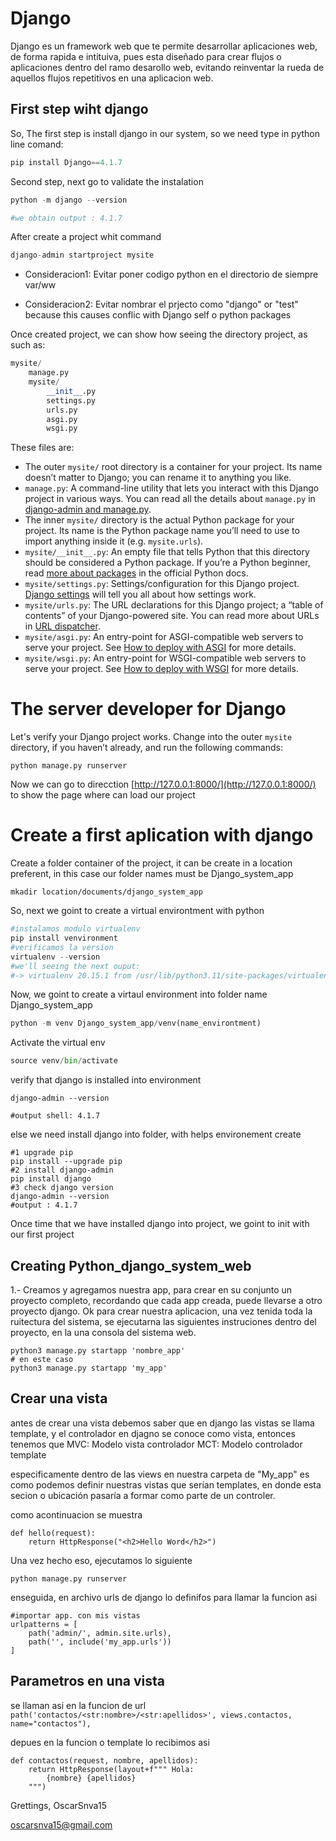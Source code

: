 # Django

Django es un framework web que te permite desarrollar aplicaciones web, de forma rapida e intituiva, pues esta diseñado para crear flujos o aplicaciones dentro del ramo desarollo web, evitando reinventar la rueda de aquellos flujos repetitivos en una aplicacion web.

## First step wiht django

So, The first step is install django in our system, so we need type in python line comand:

```python
pip install Django==4.1.7
```

Second step, next go to validate the instalation

```python
python -m django --version

#we obtain output : 4.1.7
```

After create a project whit command

```python
django-admin startproject mysite
```

- Consideracion1: Evitar poner codigo python en el directorio de siempre var/ww

- Consideracion2: Evitar nombrar el prjecto como "django" or "test" because this causes conflic with Django self o python packages

Once created project, we can show how seeing the directory project, as such as:

```python
mysite/
    manage.py
    mysite/
        __init__.py
        settings.py
        urls.py
        asgi.py
        wsgi.py
```

These files are:

- The outer `mysite/` root directory is a container for your project. Its
  name doesn’t matter to Django; you can rename it to anything you like.
- `manage.py`: A command-line utility that lets you interact with this
  Django project in various ways. You can read all the details about `manage.py` in [django-admin and manage.py](https://docs.djangoproject.com/en/4.1/ref/django-admin/).
- The inner `mysite/` directory is the actual Python package for your
  project. Its name is the Python package name you’ll need to use to import
  anything inside it (e.g. `mysite.urls`).
- `mysite/__init__.py`: An empty file that tells Python that this
  directory should be considered a Python package. If you’re a Python beginner,
  read [more about packages](https://docs.python.org/3/tutorial/modules.html#tut-packages "(in Python v3.11)") in the official Python docs.
- `mysite/settings.py`: Settings/configuration for this Django
  project. [Django settings](https://docs.djangoproject.com/en/4.1/topics/settings/) will tell you all about how settings
  work.
- `mysite/urls.py`: The URL declarations for this Django project; a
  “table of contents” of your Django-powered site. You can read more about
  URLs in [URL dispatcher](https://docs.djangoproject.com/en/4.1/topics/http/urls/).
- `mysite/asgi.py`: An entry-point for ASGI-compatible web servers to
  serve your project. See [How to deploy with ASGI](https://docs.djangoproject.com/en/4.1/howto/deployment/asgi/) for more details.
- `mysite/wsgi.py`: An entry-point for WSGI-compatible web servers to
  serve your project. See [How to deploy with WSGI](https://docs.djangoproject.com/en/4.1/howto/deployment/wsgi/) for more details.

# The server developer for Django

Let's verify your Django project works. Change into the outer `mysite` directory, if
you haven’t already, and run the following commands:

```shell
python manage.py runserver
```

Now we can go to direcction [http://127.0.0.1:8000/](http://127.0.0.1:8000/) to show the page where can load our project

# Create a first aplication with django

Create a folder container of the project, it can be create in a location preferent, in this case our folder names must be Django_system_app

```shell
mkadir location/documents/django_system_app
```

So, next we goint to create a virtual environtment with python

```python
#instalamos modulo virtualenv
pip install venvironment
#verificamos la version
virtualenv --version
#we'll seeing the next ouput:
#-> virtualenv 20.15.1 from /usr/lib/python3.11/site-packages/virtualenv/__init__.py
```

Now, we goint to create a virtaul environment into folder name Django_system_app

```python
python -m venv Django_system_app/venv(name_environtment)
```

Activate the virtual env

```python
source venv/bin/activate
```

verify that django is installed into environment

```shell
django-admin --version

#output shell: 4.1.7
```

else we need install django into folder, with helps environement create

```shell
#1 upgrade pip
pip install --upgrade pip
#2 install django-admin
pip install django
#3 check django version
django-admin --version
#output : 4.1.7
```

Once time that we have installed django into project, we goint to init with our first project

## Creating Python_django_system_web

1.- Creamos y agregamos nuestra app, para crear en su conjunto un proyecto completo, recordando que cada app creada, puede llevarse a otro proyecto django. Ok para crear nuestra aplicacion, una vez tenida toda la ruitectura del sistema, se ejecutarna las siguientes instruciones dentro del proyecto, en la una consola del sistema web.

```
python3 manage.py startapp 'nombre_app'
# en este caso
python3 manage.py startapp 'my_app'
```
## Crear una vista

antes de crear una vista debemos saber que en django las vistas se llama template, y el controlador en djagno se conoce como vista, entonces tenemos que 
MVC: Modelo vista controlador
MCT: Modelo controlador template

especificamente dentro de las views en nuestra carpeta de "My_app" es como podemos definir nuestras vistas que serían templates, en donde esta secion o ubicación pasaría a formar como parte de un controler.

como acontinuacion se muestra

```
def hello(request):
	return HttpResponse("<h2>Hello Word</h2>")
```
Una vez hecho eso, ejecutamos lo siguiente

`python manage.py runserver`

enseguida, en archivo urls de django lo definifos para llamar la funcion asi

```
#importar app. con mis vistas
urlpatterns = [
    path('admin/', admin.site.urls),
    path('', include('my_app.urls'))
]
```
## Parametros en una vista

se llaman asi en la funcion de url
`path('contactos/<str:nombre>/<str:apellidos>', views.contactos, name="contactos"),`

depues en la funcion o template lo recibimos asi

```
def contactos(request, nombre, apellidos):
    return HttpResponse(layout+f""" Hola: 
        {nombre} {apellidos}
    """)

```

Grettings, OscarSnva15

[oscarsnva15@gmail.com](mailto:oscarsnva15@gmail.com)
